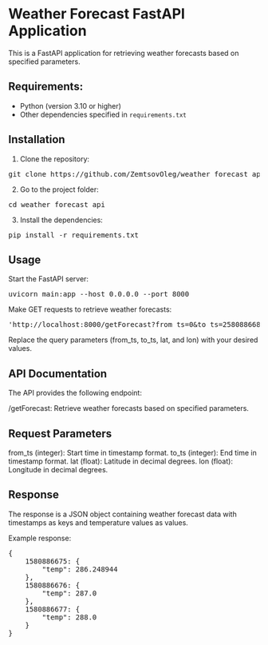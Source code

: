 # Weather Forecast FastAPI Application

This is a FastAPI application for retrieving weather forecasts based on specified parameters.

## Requirements:

- Python (version 3.10 or higher)
- Other dependencies specified in `requirements.txt`

## Installation

1. Clone the repository:

<pre lang="bash">git clone https://github.com/ZemtsovOleg/weather_forecast_api.git</pre>

2. Go to the project folder:

<pre lang="bash">cd weather_forecast_api</pre>

3. Install the dependencies:

<pre lang="bash">pip install -r requirements.txt</pre>

## Usage

Start the FastAPI server:

<pre lang="bash">uvicorn main:app --host 0.0.0.0 --port 8000</pre>

Make GET requests to retrieve weather forecasts:

<pre lang="bash">'http://localhost:8000/getForecast?from_ts=0&to_ts=2580886680&lat=37.7749&lon=-24.4194'</pre>

Replace the query parameters (from_ts, to_ts, lat, and lon) with your desired values.

## API Documentation
The API provides the following endpoint:

/getForecast: Retrieve weather forecasts based on specified parameters.

## Request Parameters

from_ts (integer): Start time in timestamp format.
to_ts (integer): End time in timestamp format.
lat (float): Latitude in decimal degrees.
lon (float): Longitude in decimal degrees.

## Response

The response is a JSON object containing weather forecast data with timestamps as keys and temperature values as values.

Example response:

<pre lang="bash">
{
    1580886675: {
        "temp": 286.248944
    },
    1580886676: {
        "temp": 287.0
    },
    1580886677: {
        "temp": 288.0
    }
}
</pre>